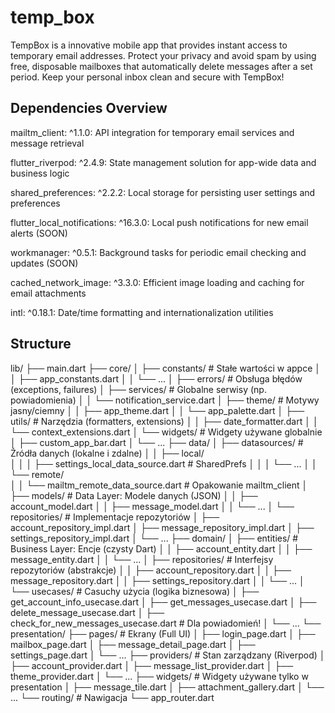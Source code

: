 # temp_box

TempBox is a innovative mobile app that provides instant access to temporary email addresses. Protect your privacy and avoid spam by using free, disposable mailboxes that automatically delete messages after a set period. Keep your personal inbox clean and secure with TempBox!


## Dependencies Overview
mailtm_client: ^1.1.0: API integration for temporary email services and message retrieval

flutter_riverpod: ^2.4.9: State management solution for app-wide data and business logic

shared_preferences: ^2.2.2: Local storage for persisting user settings and preferences

flutter_local_notifications: ^16.3.0: Local push notifications for new email alerts (SOON)

workmanager: ^0.5.1: Background tasks for periodic email checking and updates (SOON)

cached_network_image: ^3.3.0: Efficient image loading and caching for email attachments

intl: ^0.18.1: Date/time formatting and internationalization utilities


## Structure

lib/
├── main.dart
├── core/
│   ├── constants/          # Stałe wartości w appce
│   │   ├── app_constants.dart
│   │   └── ... 
│   ├── errors/             # Obsługa błędów (exceptions, failures)
│   ├── services/           # Globalne serwisy (np. powiadomienia)
│   │   └── notification_service.dart
│   ├── theme/              # Motywy jasny/ciemny
│   │   ├── app_theme.dart
│   │   └── app_palette.dart
│   ├── utils/              # Narzędzia (formatters, extensions)
│   │   ├── date_formatter.dart
│   │   └── context_extensions.dart
│   └── widgets/            # Widgety używane globalnie
│       ├── custom_app_bar.dart
│       └── ...
├── data/
│   ├── datasources/        # Źródła danych (lokalne i zdalne)
│   │   ├── local/          
│   │   │   ├── settings_local_data_source.dart # SharedPrefs
│   │   │   └── ...
│   │   └── remote/         
│   │       └── mailtm_remote_data_source.dart  # Opakowanie mailtm_client
│   ├── models/             # Data Layer: Modele danych (JSON)
│   │   ├── account_model.dart
│   │   ├── message_model.dart
│   │   └── ...
│   └── repositories/       # Implementacje repozytoriów
│       ├── account_repository_impl.dart
│       ├── message_repository_impl.dart
│       ├── settings_repository_impl.dart
│       └── ...
├── domain/
│   ├── entities/           # Business Layer: Encje (czysty Dart)
│   │   ├── account_entity.dart
│   │   ├── message_entity.dart
│   │   └── ...
│   ├── repositories/       # Interfejsy repozytoriów (abstrakcje)
│   │   ├── account_repository.dart
│   │   ├── message_repository.dart
│   │   ├── settings_repository.dart
│   │   └── ...
│   └── usecases/           # Casuchy użycia (logika biznesowa)
│       ├── get_account_info_usecase.dart
│       ├── get_messages_usecase.dart
│       ├── delete_message_usecase.dart
│       ├── check_for_new_messages_usecase.dart # Dla powiadomień!
│       └── ...
└── presentation/
    ├── pages/              # Ekrany (Full UI)
    │   ├── login_page.dart
    │   ├── mailbox_page.dart
    │   ├── message_detail_page.dart
    │   ├── settings_page.dart
    │   └── ...
    ├── providers/          # Stan zarządzany (Riverpod)
    │   ├── account_provider.dart
    │   ├── message_list_provider.dart
    │   ├── theme_provider.dart
    │   └── ...
    ├── widgets/            # Widgety używane tylko w presentation
    │   ├── message_tile.dart
    │   ├── attachment_gallery.dart
    │   └── ...
    └── routing/            # Nawigacja
        └── app_router.dart


